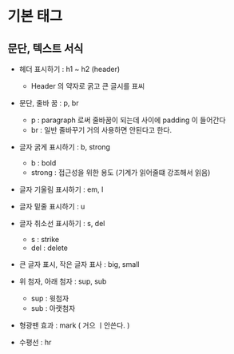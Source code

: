 # 기본 태그

## 문단, 텍스트 서식

* 헤더 표시하기 : h1 ~ h2 (header)
  * Header 의 약자로 굵고 큰 글시를 표씨

* 문단, 줄바 꿈 : p, br
  * p : paragraph 로써 줄바꿈이 되는데 사이에 padding 이 들어간다
  * br : 일반 줄바꾸기 거의 사용하면 안된다고 한다.
* 글자 굵게 표시하기 : b, strong
  * b : bold 
  * strong : 접근성을 위한 용도 (기계가 읽어줄떄 강조해서 읽음)
* 글자 기울림 표시하기 : em, I
* 글자 밑줄 표시하기 : u
* 글자 취소선 표시하기 : s, del
  * s : strike
  * del : delete
* 큰 글자 표시, 작은 글자 표사 : big, small
* 위 첨자, 아래 첨자 : sup, sub
  * sup : 윗첨자 
  * sub : 아랫첨자  
* 형광팬 효과 : mark ( 거으 ㅣ안쓴다. )
* 수평선 : hr